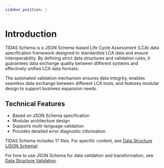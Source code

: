 ```yaml
---
sidebar_position: 1
---
```


# Introduction

<!-- How to store in database using JSON fields, advantages of JSON -->

TIDAS Schema is a JSON Schema-based Life Cycle Assessment (LCA) data specification framework designed to standardize LCA data and ensure interoperability. By defining strict data structures and validation rules, it guarantees data exchange quality between different systems and effectively unifies LCA data formats. 

The automated validation mechanism ensures data integrity, enables seamless data exchange between different LCA tools, and features modular design to support business expansion needs.

## Technical Features

- Based on JSON Schema specification
- Modular architecture design
- Supports multi-language validation
- Provides detailed error diagnostic information

TIDAS Schema includes 17 files. For specific content, see [Data Structure (JSON Schema)](/docs/schema/json-schema)

For how to use JSON Schema for data validation and transformation, see [Data Structure Validation](https://json-schema.org/).

